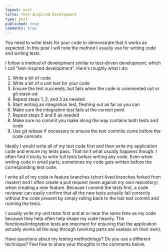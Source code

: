 ```yaml
---
layout: post
title: Test-Inspired Development
type: post
published: true
comments: true
---
```


You need to write tests for your code to demonstrate that it works as expected.  In this post I will note the method I usually use for writing code and writing tests.

I follow a method of development similar to test-driven development, which I call "test-inspired development".  Here's roughly what I do:

1. Write a bit of code
2. Write a bit of a unit test for your code
3. Ensure the test succeeds, but fails when the code is commented out or git stash-ed
4. Repeat steps 1, 2, and 3 as needed
5. Start writing an integration test, fleshing out as far as you can
6. Make sure the integration test fails at the correct point
7. Repeat steps 5 and 6 as needed
8. Make sure no commit you make along the way contains both tests and code
9. Use git rebase if necessary to ensure the test commits come before the code commits

Ideally I would write all of my test code first and then write my application code and ensure my tests pass.  That isn't what usually happens though.  I often find it tricky to write full tests before writing any code.  Even when writing code in small parts, sometimes my code gets written before the corresponding test code.

I write all of my code in feature branches (short-lived branches forked from master) and I often create a pull request (even against my own repository) when creating a new feature.  Because I commit the tests first, a code reviewer can easily confirm that all the new tests actually fail correctly without the code present by simply rolling back to the last test commit and running the tests.

I usually write my unit tests first and at or near the same time as my code because they help often help shape my code heavily.  The functional/integration tests are important for ensuring that the application actually works all the way through (working parts are useless on their own).

Have questions about my testing methodology?  Do you use a different technique?  Feel free to share your thoughts in the comments below.
